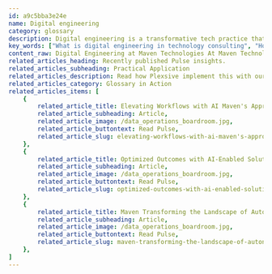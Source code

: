 ```yaml
---
id: a9c5bba3e24e
name: Digital engineering
category: glossary
description: Digital engineering is a transformative tech practice that conceptualizes and optimizes applications, driving business success through software product engineering and fostering innovation for modern solutions.
key_words: ["What is digital engineering in technology consulting", "How does digital engineering improve business outcomes", "What is Software Product Engineering in digital engineering", "How does digital engineering enhance user experience", "What role does digital engineering play in innovation and efficiency", "How does Maven Technologies apply digital engineering for client solutions", "What are the business benefits of digital engineering services", "How can digital engineering transform application development", "Why is collaboration important in digital engineering processes", "What are the advantages of digital engineering in the modern business landscape"]
content_raw: Digital Engineering at Maven Technologies At Maven Technologies, we believe in the potency of digital engineering - a transformative tech practice that conceptualizes, develops, and optimizes applications. As a paradigm, digital engineering forms a comprehensive framework by harnessing data and technology for effective creation of new digital solutions or enhancements of existing ones. The true value of digital engineering lies in its tangible business benefits. With its application to software development, the outcome is Software Product Engineering (SPE). SPE captures all the critical stages of product development, including designing, testing, development, and deployment. It serves as an essential element in driving success by promoting collaboration between design and engineering teams, and shifting the focus from mere prevailing features and backlogs to augmenting user experiences and performance. In a dynamic and complex business landscape, digital engineering fosters an ecosystem that embraces innovation and efficiency at its core, translating to unlock productivity with solutions suited for modern needs. This strategic approach helps businesses see the beneficial aspects of elite technologies, not as standalone entities, but as integral parts of their operational fabric. At Maven Technologies, we specialize in using digital engineering to drive businesses forward. Our team of seasoned professionals strategically leverages data-driven insights and cutting-edge tech to deliver results that translate to improved business outcomes and competitiveness. We're not just here to implement technology – we're here to change the game with digital engineering. Maven Technologies unlocking productivity with solutions for the modern world - helping our clients see the business benefits of advanced technologies executed by experienced professionals.
related_articles_heading: Recently published Pulse insights.
related_articles_subheading: Practical Application
related_articles_description: Read how Plexsive implement this with our clients.
related_articles_category: Glossary in Action
related_articles_items: [
	{
		related_article_title: Elevating Workflows with AI Maven's Approach,
		related_article_subheading: Article,
		related_article_image: /data_operations_boardroom.jpg,
		related_article_buttontext: Read Pulse,
		related_article_slug: elevating-workflows-with-ai-maven's-approach
	},
	{
		related_article_title: Optimized Outcomes with AI-Enabled Solutions,
		related_article_subheading: Article,
		related_article_image: /data_operations_boardroom.jpg,
		related_article_buttontext: Read Pulse,
		related_article_slug: optimized-outcomes-with-ai-enabled-solutions
	},
	{
		related_article_title: Maven Transforming the Landscape of Autonomous Vehicles,
		related_article_subheading: Article,
		related_article_image: /data_operations_boardroom.jpg,
		related_article_buttontext: Read Pulse,
		related_article_slug: maven-transforming-the-landscape-of-autonomous-vehicles
	},
]
---
```

